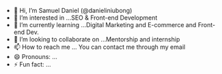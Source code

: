 - 👋 Hi, I’m Samuel Daniel (@danieliniubong)
- 👀 I’m interested in ...SEO & Front-end Development
- 🌱 I’m currently learning ...Digital Marketing and E-commerce and Front-end Dev.
- 💞️ I’m looking to collaborate on ...Mentorship and internship
- 📫 How to reach me ... You can contact me through my email
- 😄 Pronouns: ...
- ⚡ Fun fact: ...

<!---
danieliniubong/danieliniubong is a ✨ special ✨ repository because its `README.md` (this file) appears on your GitHub profile.
You can click the Preview link to take a look at your changes.
--->
